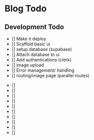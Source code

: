 
# Blog Todo

## Development Todo

- [] Make it deploy
- [] Scaffold basic ui
- [] setup database (supabase)
- [] Attach database to ui
- [] Add authentications (clerk)
- [] image upload
- [] Error management/ handling 
- [] routing/image page (parallel routes)
<!-- - [] Analytics (posthog)
- [] Ratelimitiing (upstash) -->
- []
- []
- []
- []
- []
- []
- []
- []
- []
- []
